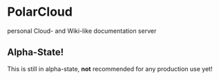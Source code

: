 # PolarCloud
personal Cloud- and Wiki-like documentation server

## Alpha-State!

This is still in alpha-state, __not__ recommended for any production use yet!
